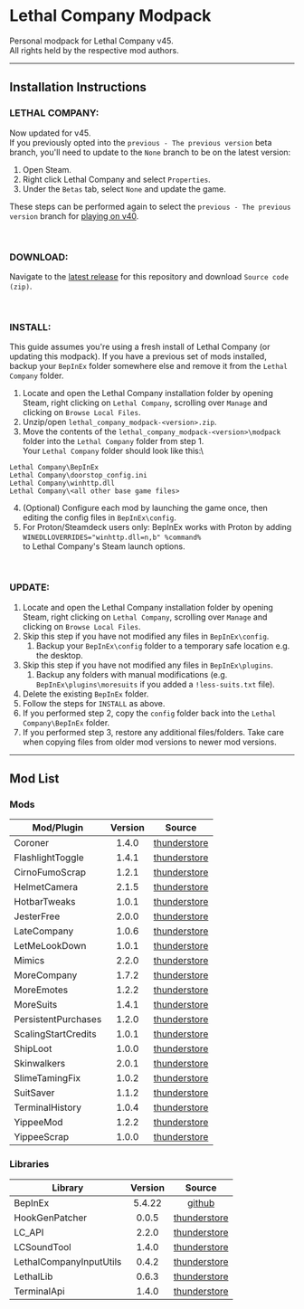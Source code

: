 # Lethal Company Modpack
Personal modpack for Lethal Company v45.\
All rights held by the respective mod authors.

---
## Installation Instructions
### LETHAL COMPANY:
Now updated for v45.\
If you previously opted into the `previous - The previous version` beta branch, you'll need to update to the `None` branch to be on the latest version:
1. Open Steam.
2. Right click Lethal Company and select `Properties`.
3. Under the `Betas` tab, select `None` and update the game.

These steps can be performed again to select the `previous - The previous version` branch for [playing on v40](https://github.com/konovic/lethal_company_modpack/releases/tag/v1.1.0).

<br>

### DOWNLOAD:
Navigate to the [latest release](https://github.com/konovic/lethal_company_modpack/releases/latest) for this repository and download `Source code (zip)`.

<br>

### INSTALL:
This guide assumes you're using a fresh install of Lethal Company (or updating this modpack). If you have a previous set of mods installed, backup your `BepInEx` folder somewhere else and remove it from the `Lethal Company` folder.
1. Locate and open the Lethal Company installation folder by opening Steam, right clicking on `Lethal Company`, scrolling over `Manage` and clicking on `Browse Local Files`.
2. Unzip/open `lethal_company_modpack-<version>.zip`.
3. Move the contents of the `lethal_company_modpack-<version>\modpack` folder into the `Lethal Company` folder from step 1.\
Your `Lethal Company` folder should look like this:\
```
Lethal Company\BepInEx
Lethal Company\doorstop_config.ini
Lethal Company\winhttp.dll
Lethal Company\<all other base game files>
```
4. (Optional) Configure each mod by launching the game once, then editing the config files in `BepInEx\config`.
5. For Proton/Steamdeck users only: BepInEx works with Proton by adding\
`WINEDLLOVERRIDES="winhttp.dll=n,b" %command%`\
to Lethal Company's Steam launch options.

<br>

### UPDATE:
1. Locate and open the Lethal Company installation folder by opening Steam, right clicking on `Lethal Company`, scrolling over `Manage` and clicking on `Browse Local Files`.
2. Skip this step if you have not modified any files in `BepInEx\config`.
    1. Backup your `BepInEx\config` folder to a temporary safe location e.g. the desktop.
3. Skip this step if you have not modified any files in `BepInEx\plugins`.
    1. Backup any folders with manual modifications (e.g. `BepInEx\plugins\moresuits` if you added a `!less-suits.txt` file).
4. Delete the existing `BepInEx` folder.
5. Follow the steps for `INSTALL` as above.
6. If you performed step 2, copy the `config` folder back into the `Lethal Company\BepInEx` folder.
7. If you performed step 3, restore any additional files/folders. Take care when copying files from older mod versions to newer mod versions.

---
## Mod List
### Mods
| Mod/Plugin              | Version | Source                                                                                       |
| ----------------------- |:-------:|:--------------------------------------------------------------------------------------------:|
| Coroner                 | 1.4.0   | [thunderstore](https://thunderstore.io/c/lethal-company/p/EliteMasterEric/Coroner/)          |
| FlashlightToggle        | 1.4.1   | [thunderstore](https://thunderstore.io/c/lethal-company/p/Renegades/FlashlightToggle/)       |
| CirnoFumoScrap          | 1.2.1   | [thunderstore](https://thunderstore.io/c/lethal-company/p/Badham_Mods/CirnoFumoScrap/)       |
| HelmetCamera            | 2.1.5   | [thunderstore](https://thunderstore.io/c/lethal-company/p/RickArg/Helmet_Cameras/)           |
| HotbarTweaks            | 1.0.1   | [thunderstore](https://thunderstore.io/c/lethal-company/p/Straky/HotbarTweaks/)              |
| JesterFree              | 2.0.0   | [thunderstore](https://thunderstore.io/c/lethal-company/p/AriDev/JesterFree/)                |
| LateCompany             | 1.0.6   | [thunderstore](https://thunderstore.io/c/lethal-company/p/anormaltwig/LateCompany/)          |
| LetMeLookDown           | 1.0.1   | [thunderstore](https://thunderstore.io/c/lethal-company/p/FlipMods/LetMeLookDown/)           |
| Mimics                  | 2.2.0   | [thunderstore](https://thunderstore.io/c/lethal-company/p/x753/Mimics/)                      |
| MoreCompany             | 1.7.2   | [thunderstore](https://thunderstore.io/c/lethal-company/p/notnotnotswipez/MoreCompany/)      |
| MoreEmotes              | 1.2.2   | [thunderstore](https://thunderstore.io/c/lethal-company/p/Sligili/More_Emotes/)              |
| MoreSuits               | 1.4.1   | [thunderstore](https://thunderstore.io/c/lethal-company/p/x753/More_Suits/)                  |
| PersistentPurchases     | 1.2.0   | [thunderstore](https://thunderstore.io/c/lethal-company/p/TheBeeTeam/PersistentPurchases/)   |
| ScalingStartCredits     | 1.0.1   | [thunderstore](https://thunderstore.io/c/lethal-company/p/sunnobunno/ScalingStartCredits/)   |
| ShipLoot                | 1.0.0   | [thunderstore](https://thunderstore.io/c/lethal-company/p/tinyhoot/ShipLoot/)                |
| Skinwalkers             | 2.0.1   | [thunderstore](https://thunderstore.io/c/lethal-company/p/RugbugRedfern/Skinwalkers/)        |
| SlimeTamingFix          | 1.0.2   | [thunderstore](https://thunderstore.io/c/lethal-company/p/EliteMasterEric/SlimeTamingFix/)   |
| SuitSaver               | 1.1.2   | [thunderstore](https://thunderstore.io/c/lethal-company/p/Hexnet111/SuitSaver/)              |
| TerminalHistory         | 1.0.4   | [thunderstore](https://thunderstore.io/c/lethal-company/p/NotAtomicBomb/Terminal_History/)   |
| YippeeMod               | 1.2.2   | [thunderstore](https://thunderstore.io/c/lethal-company/p/sunnobunno/YippeeMod/)             |
| YippeeScrap             | 1.0.0   | [thunderstore](https://thunderstore.io/c/lethal-company/p/AinaVT/YippeeScrap/)               |

### Libraries
| Library                 | Version | Source                                                                                       |
| ----------------------- |:-------:|:--------------------------------------------------------------------------------------------:|
| BepInEx                 | 5.4.22  | [github](https://github.com/BepInEx/BepInEx/releases/tag/v5.4.22)                            |
| HookGenPatcher          | 0.0.5   | [thunderstore](https://thunderstore.io/c/lethal-company/p/Evaisa/HookGenPatcher/)            |
| LC\_API                 | 2.2.0   | [thunderstore](https://thunderstore.io/c/lethal-company/p/2018/LC_API/)                      |
| LCSoundTool             | 1.4.0   | [thunderstore](https://thunderstore.io/c/lethal-company/p/no00ob/LCSoundTool/)               |
| LethalCompanyInputUtils | 0.4.2   | [thunderstore](https://thunderstore.io/c/lethal-company/p/Rune580/LethalCompany_InputUtils/) |
| LethalLib               | 0.6.3   | [thunderstore](https://thunderstore.io/c/lethal-company/p/Evaisa/LethalLib/)                 |
| TerminalApi             | 1.4.0   | [thunderstore](https://thunderstore.io/c/lethal-company/p/NotAtomicBomb/TerminalApi/)        |

